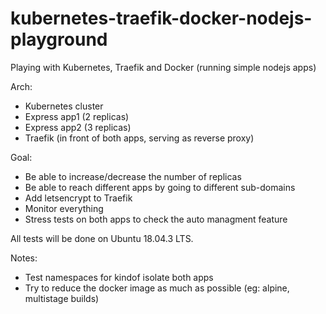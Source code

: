 # kubernetes-traefik-docker-nodejs-playground
Playing with Kubernetes, Traefik and Docker (running simple nodejs apps)

Arch:
- Kubernetes cluster
- Express app1 (2 replicas)
- Express app2 (3 replicas)
- Traefik (in front of both apps, serving as reverse proxy)

Goal:
- Be able to increase/decrease the number of replicas
- Be able to reach different apps by going to different sub-domains
- Add letsencrypt to Traefik
- Monitor everything
- Stress tests on both apps to check the auto managment feature

All tests will be done on Ubuntu 18.04.3 LTS.

Notes:
- Test namespaces for kindof isolate both apps
- Try to reduce the docker image as much as possible (eg: alpine, multistage builds)